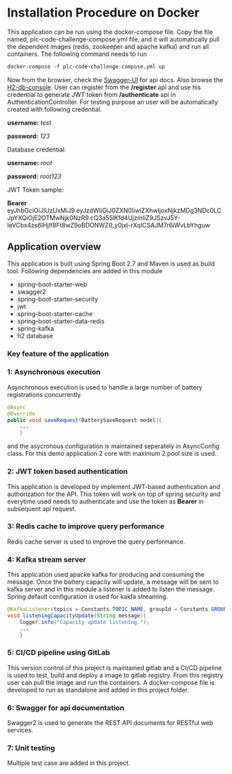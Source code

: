 # Installation Procedure on Docker
This application can be run using the docker-compose file. Copy the file named, plc-code-challenge-compose.yml file, and it will automatically pull the dependent images (redis, zookeeper and apache kafka) and run all containers.
The following command needs to run
```dockerfile
docker-compose -f plc-code-challenge-compose.yml up
```

Now from the browser, check the [Swagger-UI](http://localhost:8080/power-ledger/swagger-ui.html) for api docs. Also browse the [H2-db-console](http://localhost:8080/power-ledger/h2-console). User can register from the **/register** api and use his credential to generate JWT token from **/authenticate** api in AuthenticationController. For testing purpose an user will be automatically created with following credential.

**username:** *test*

**password:** *123* 
 
Database credential:

**username:** *root*

**password:** *root123*

JWT Token sample: 

**Bearer**  eyJhbGciOiJIUzUxMiJ9.eyJzdWIiOiJ0ZXN0IiwiZXhwIjoxNjkzMDg3NDc0LCJpYXQiOjE2OTMwNjk0NzR9.cQ3a55lKfd4UjzmIiZ9JSzvJ5Y-leVCbx4zs6lHjlf8Ft8wZ9oBDONWZ0_y0jxl-rXqICSAJM7r6iWvLbYhguw


## Application overview
This application is built using Spring Boot 2.7 and Maven is used as build tool. Following dependencies are added in this module
* spring-boot-starter-web
* swagger2
* spring-boot-starter-security
* jwt
* spring-boot-starter-cache
* spring-boot-starter-data-redis
* spring-kafka
* h2 database

### Key feature of the application
### 1: Asynchronous execution
Asynchronous execution is used to handle a large number of battery registrations concurrently.
```java
@Async
@Override
public void saveRequest(BatterySaveRequest model){
    ...
    }
```
and the asycronous configuration is maintained seperately in AsyncConfig class. For this demo application 2 core with maximum 2 pool size is used.

### 2: JWT token based authentication
This application is developed by implement JWT-based authentication and authorization for the API. This token will work on top of spring security and everytime used needs to authenticate and use the token as **Bearer** in subsequent api request.

### 3: Redis cache to improve query performance
Redis cache server is used to improve the query performance.

### 4: Kafka stream server
This application used apacke kafka for producing and consuming the message. Once the battery capacity will update, a message will be sent to kafka server and in this module a listener is added to listen the message.
Spring default configuration is used for kakfa streaming. 

```java
@KafkaListener(topics = Constants.TOPIC_NAME, groupId = Constants.GROUP_ID)
void listeningCapacityUpdate(String message){
    logger.info("Capacity update listening.");
    ...
    }
```
### 5: CI/CD pipeline using GitLab
This version control of this project is maintained gitlab and a CI/CD pipeline is used to test, build and deploy a image to gitlab registry. From this registry user can pull the image and run the containers. A docker-compose file is developed to run as standalone and added in this project folder.

### 6: Swagger for api documentation
Swagger2 is used to generate the REST API documents for RESTful web services. 

### 7: Unit testing
Multiple test case are added in this project.
